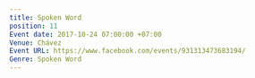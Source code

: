 ```yaml
---
title: Spoken Word
position: 11
Event date: 2017-10-24 07:00:00 +07:00
Venue: Chávez
Event URL: https://www.facebook.com/events/931313473683194/
Genre: Spoken Word
---
```


